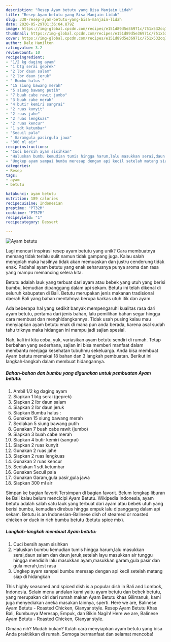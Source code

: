 ```yaml
---
description: "Resep Ayam betutu yang Bisa Manjain Lidah"
title: "Resep Ayam betutu yang Bisa Manjain Lidah"
slug: 330-resep-ayam-betutu-yang-bisa-manjain-lidah
date: 2020-05-29T01:36:04.879Z
image: https://img-global.cpcdn.com/recipes/e151d89d5e36971c/751x532cq70/ayam-betutu-foto-resep-utama.jpg
thumbnail: https://img-global.cpcdn.com/recipes/e151d89d5e36971c/751x532cq70/ayam-betutu-foto-resep-utama.jpg
cover: https://img-global.cpcdn.com/recipes/e151d89d5e36971c/751x532cq70/ayam-betutu-foto-resep-utama.jpg
author: Dale Hamilton
ratingvalue: 3.2
reviewcount: 10
recipeingredient:
- "1/2 kg daging ayam"
- "1 btg serai geprek"
- "2 lbr daun salam"
- "2 lbr daun jeruk"
- " Bumbu halus "
- "15 siung bawang merah"
- "5 siung bawang putih"
- "7 buah cabe rawit jumbo"
- "3 buah cabe merah"
- "4 butir kemiri sangrai"
- "2 ruas kunyit"
- "2 ruas jahe"
- "2 ruas lengkuas"
- "2 ruas kencur"
- "1 sdt ketumbar"
- "Secuil pala"
- " Garamgula pasirgula jawa"
- "300 ml air"
recipeinstructions:
- "Cuci bersih ayam sisihkan"
- "Haluskan bumbu kemudian tumis hingga harum,lalu masukkan serai,daun salam dan daun jeruk,setelah layu masukkan air tunggu hingga mendidih lalu masukkan ayam,masukkan garam,gula pasir dan gula merah,test rasa"
- "Ungkep ayam sampai bumbu meresap dengan api kecil setelah matang siap di hidangkan"
categories:
- Resep
tags:
- ayam
- betutu

katakunci: ayam betutu 
nutrition: 189 calories
recipecuisine: Indonesian
preptime: "PT32M"
cooktime: "PT57M"
recipeyield: "1"
recipecategory: Dessert

---
```



![Ayam betutu](https://img-global.cpcdn.com/recipes/e151d89d5e36971c/751x532cq70/ayam-betutu-foto-resep-utama.jpg)

Lagi mencari inspirasi resep ayam betutu yang unik? Cara membuatnya memang tidak terlalu sulit namun tidak gampang juga. Kalau salah mengolah maka hasilnya tidak akan memuaskan dan justru cenderung tidak enak. Padahal ayam betutu yang enak seharusnya punya aroma dan rasa yang mampu memancing selera kita.

Betutu adalah lauk yang terbuat dari ayam atau bebek yang utuh yang berisi bumbu, kemudian dipanggang dalam api sekam. Betutu ini telah dikenal di seluruh kabupaten di Bali. Betutu merupakan jenis makanan tradisional daerah Bali yang bahan mentahnya berupa karkas utuh itik dan ayam.

Ada beberapa hal yang sedikit banyak mempengaruhi kualitas rasa dari ayam betutu, pertama dari jenis bahan, lalu pemilihan bahan segar hingga cara membuat dan menghidangkannya. Tidak usah pusing kalau mau menyiapkan ayam betutu enak di mana pun anda berada, karena asal sudah tahu triknya maka hidangan ini mampu jadi sajian spesial.


Nah, kali ini kita coba, yuk, variasikan ayam betutu sendiri di rumah. Tetap berbahan yang sederhana, sajian ini bisa memberi manfaat dalam membantu menjaga kesehatan tubuhmu sekeluarga. Anda bisa membuat Ayam betutu memakai 18 bahan dan 3 langkah pembuatan. Berikut ini langkah-langkah dalam membuat hidangannya.

<!--inarticleads1-->

##### Bahan-bahan dan bumbu yang digunakan untuk pembuatan Ayam betutu:

1. Ambil 1/2 kg daging ayam
1. Siapkan 1 btg serai (geprek)
1. Siapkan 2 lbr daun salam
1. Siapkan 2 lbr daun jeruk
1. Siapkan  Bumbu halus :
1. Gunakan 15 siung bawang merah
1. Sediakan 5 siung bawang putih
1. Gunakan 7 buah cabe rawit (jumbo)
1. Siapkan 3 buah cabe merah
1. Siapkan 4 butir kemiri (sangrai)
1. Siapkan 2 ruas kunyit
1. Gunakan 2 ruas jahe
1. Siapkan 2 ruas lengkuas
1. Gunakan 2 ruas kencur
1. Sediakan 1 sdt ketumbar
1. Gunakan Secuil pala
1. Gunakan  Garam,gula pasir,gula jawa
1. Siapkan 300 ml air


Simpan ke bagian favorit Tersimpan di bagian favorit. Belum lengkap liburan ke Bali kalau belum mencicipi Ayam Betutu. Wikipedia Indonesia, ayam betutu adalah salah satu lauk yang terbuat dari ayam atau bebek utuh yang berisi bumbu, kemudian direbus hingga empuk lalu dipanggang dalam api sekam. Betutu is an Indonesian-Balinese dish of steamed or roasted chicken or duck in rich bumbu betutu (betutu spice mix). 

<!--inarticleads2-->

##### Langkah-langkah membuat Ayam betutu:

1. Cuci bersih ayam sisihkan
1. Haluskan bumbu kemudian tumis hingga harum,lalu masukkan serai,daun salam dan daun jeruk,setelah layu masukkan air tunggu hingga mendidih lalu masukkan ayam,masukkan garam,gula pasir dan gula merah,test rasa
1. Ungkep ayam sampai bumbu meresap dengan api kecil setelah matang siap di hidangkan


This highly seasoned and spiced dish is a popular dish in Bali and Lombok, Indonesia. Selain menu andalan kami yaitu ayam betutu dan bebek betutu, yang merupakan ciri dari rumah makan Ayam Betutu khas Gilimanuk, kami juga menyediakan aneka masakan lainnya, sperti. Here we are, Balinese Ayam Betutu - Roasted Chicken, Gianyar style. Resep Ayam Betutu Khas Bali, Bumbunya Meresap, Empuk, dan Bikin Nagih! Here we are, Balinese Ayam Betutu - Roasted Chicken, Gianyar style. 

Gimana nih? Mudah bukan? Itulah cara menyiapkan ayam betutu yang bisa Anda praktikkan di rumah. Semoga bermanfaat dan selamat mencoba!
